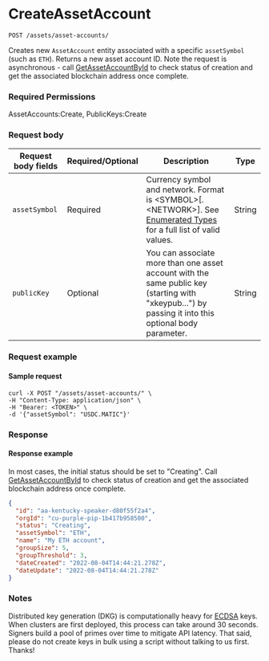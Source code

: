# CreateAssetAccount

`POST /assets/asset-accounts/`

Creates new `AssetAccount` entity associated with a specific `assetSymbol` (such as `ETH`). Returns a new asset account ID.  Note the request is asynchronous - call [GetAssetAccountById](getassetaccountbyid.md) to check status of creation and get the associated blockchain address once complete.&#x20;

### Required Permissions <a href="#scopes" id="scopes"></a>

AssetAccounts:Create, PublicKeys:Create

### Request body <a href="#request-body" id="request-body"></a>

| Request body fields | Required/Optional | Description                                                                                                                                                   | Type   |
| ------------------- | ----------------- | ------------------------------------------------------------------------------------------------------------------------------------------------------------- | ------ |
| `assetSymbol`       | Required          | Currency symbol and network.  Format is \<SYMBOL>\[.\<NETWORK>].  See [Enumerated Types](../../dfns-api-enumerated-types.md) for a full list of valid values. | String |
| `publicKey`         | Optional          | You can associate more than one asset account with the same public key (starting with "xkeypub...") by passing it into this optional body parameter.          | String |

### Request example <a href="#request-example.1" id="request-example.1"></a>

#### Sample request <a href="#sample-request" id="sample-request"></a>

```shell
curl -X POST "/assets/asset-accounts/" \
-H "Content-Type: application/json" \
-H "Bearer: <TOKEN>" \
-d '{"assetSymbol": "USDC.MATIC"}'
```

### Response <a href="#response" id="response"></a>

#### Response example <a href="#response-example" id="response-example"></a>

In most cases, the initial status should be set to "Creating".  Call [GetAssetAccountById](getassetaccountbyid.md) to check status of creation and get the associated blockchain address once complete.&#x20;

```json
{
  "id": "aa-kentucky-speaker-d80f55f2a4",
  "orgId": "cu-purple-pip-1b417b958500",
  "status": "Creating",
  "assetSymbol": "ETH",
  "name": "My ETH account",
  "groupSize": 5,
  "groupThreshold": 3,
  "dateCreated": "2022-08-04T14:44:21.278Z",
  "dateUpdate": "2022-08-04T14:44:21.278Z"
}
```

### Notes <a href="#notes" id="notes"></a>

Distributed key generation (DKG) is computationally heavy for [ECDSA](https://en.wikipedia.org/wiki/Elliptic\_Curve\_Digital\_Signature\_Algorithm) keys. When clusters are first deployed, this process can take around 30 seconds.  Signers build a pool of primes over time to mitigate API latency. That said, please do not create keys in bulk using a script without talking to us first. Thanks!
